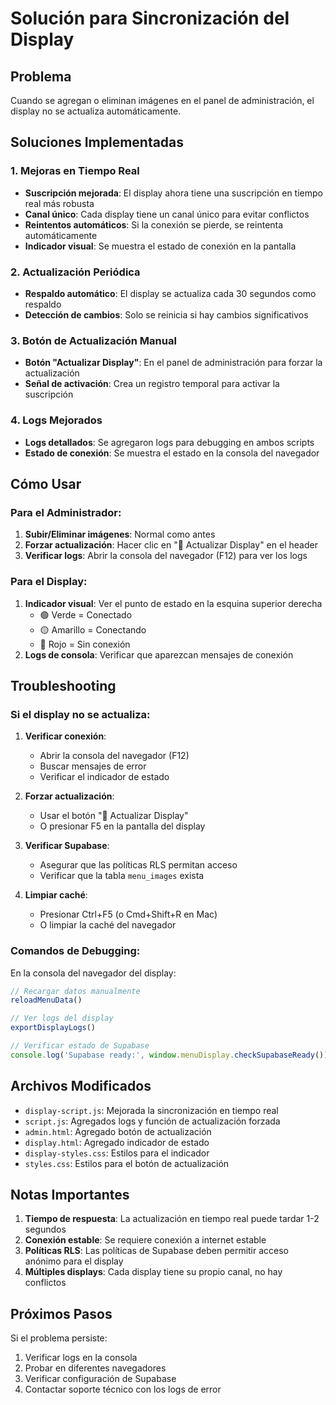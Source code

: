 # Solución para Sincronización del Display

## Problema
Cuando se agregan o eliminan imágenes en el panel de administración, el display no se actualiza automáticamente.

## Soluciones Implementadas

### 1. Mejoras en Tiempo Real
- **Suscripción mejorada**: El display ahora tiene una suscripción en tiempo real más robusta
- **Canal único**: Cada display tiene un canal único para evitar conflictos
- **Reintentos automáticos**: Si la conexión se pierde, se reintenta automáticamente
- **Indicador visual**: Se muestra el estado de conexión en la pantalla

### 2. Actualización Periódica
- **Respaldo automático**: El display se actualiza cada 30 segundos como respaldo
- **Detección de cambios**: Solo se reinicia si hay cambios significativos

### 3. Botón de Actualización Manual
- **Botón "Actualizar Display"**: En el panel de administración para forzar la actualización
- **Señal de activación**: Crea un registro temporal para activar la suscripción

### 4. Logs Mejorados
- **Logs detallados**: Se agregaron logs para debugging en ambos scripts
- **Estado de conexión**: Se muestra el estado en la consola del navegador

## Cómo Usar

### Para el Administrador:
1. **Subir/Eliminar imágenes**: Normal como antes
2. **Forzar actualización**: Hacer clic en "🔄 Actualizar Display" en el header
3. **Verificar logs**: Abrir la consola del navegador (F12) para ver los logs

### Para el Display:
1. **Indicador visual**: Ver el punto de estado en la esquina superior derecha
   - 🟢 Verde = Conectado
   - 🟡 Amarillo = Conectando
   - 🔴 Rojo = Sin conexión
2. **Logs de consola**: Verificar que aparezcan mensajes de conexión

## Troubleshooting

### Si el display no se actualiza:

1. **Verificar conexión**:
   - Abrir la consola del navegador (F12)
   - Buscar mensajes de error
   - Verificar el indicador de estado

2. **Forzar actualización**:
   - Usar el botón "🔄 Actualizar Display"
   - O presionar F5 en la pantalla del display

3. **Verificar Supabase**:
   - Asegurar que las políticas RLS permitan acceso
   - Verificar que la tabla `menu_images` exista

4. **Limpiar caché**:
   - Presionar Ctrl+F5 (o Cmd+Shift+R en Mac)
   - O limpiar la caché del navegador

### Comandos de Debugging:

En la consola del navegador del display:
```javascript
// Recargar datos manualmente
reloadMenuData()

// Ver logs del display
exportDisplayLogs()

// Verificar estado de Supabase
console.log('Supabase ready:', window.menuDisplay.checkSupabaseReady())
```

## Archivos Modificados

- `display-script.js`: Mejorada la sincronización en tiempo real
- `script.js`: Agregados logs y función de actualización forzada
- `admin.html`: Agregado botón de actualización
- `display.html`: Agregado indicador de estado
- `display-styles.css`: Estilos para el indicador
- `styles.css`: Estilos para el botón de actualización

## Notas Importantes

1. **Tiempo de respuesta**: La actualización en tiempo real puede tardar 1-2 segundos
2. **Conexión estable**: Se requiere conexión a internet estable
3. **Políticas RLS**: Las políticas de Supabase deben permitir acceso anónimo para el display
4. **Múltiples displays**: Cada display tiene su propio canal, no hay conflictos

## Próximos Pasos

Si el problema persiste:
1. Verificar logs en la consola
2. Probar en diferentes navegadores
3. Verificar configuración de Supabase
4. Contactar soporte técnico con los logs de error 